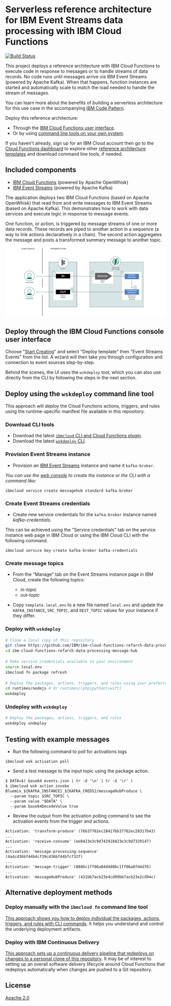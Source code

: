 # Serverless reference architecture for IBM Event Streams data processing with IBM Cloud Functions

[![Build Status](https://travis-ci.org/IBM/ibm-cloud-functions-refarch-data-processing-message-hub.svg?branch=master)](https://travis-ci.org/IBM/ibm-cloud-functions-refarch-data-processing-message-hub)

This project deploys a reference architecture with IBM Cloud Functions to execute code in response to messages or to handle streams of data records. No code runs until messages arrive via IBM Event Streams (powered by Apache Kafka). When that happens, function instances are started and automatically scale to match the load needed to handle the stream of messages.

You can learn more about the benefits of building a serverless architecture for this use case in the accompanying [IBM Code Pattern](https://developer.ibm.com/code/patterns/respond-messages-handle-streams/).

Deploy this reference architecture:

- Through the [IBM Cloud Functions user interface](#deploy-through-the-ibm-cloud-functions-console-user-interface).
- Or by using [command line tools on your own system](#deploy-using-the-wskdeploy-command-line-tool).

If you haven't already, sign up for an IBM Cloud account then go to the [Cloud Functions dashboard](https://console.bluemix.net/openwhisk/) to explore other [reference architecture templates](https://github.com/topics/ibm-cloud-functions-refarch) and download command line tools, if needed.

## Included components

- [IBM Cloud Functions](https://cloud.ibm.com/openwhisk) (powered by Apache OpenWhisk)
- [IBM Event Streams](https://cloud.ibm.com/catalog/services/event-streams) (powered by Apache Kafka)

The application deploys two IBM Cloud Functions (based on Apache OpenWhisk) that read from and write messages to IBM Event Streams (based on Apache Kafka). This demonstrates how to work with data services and execute logic in response to message events.

One function, or action, is triggered by message streams of one or more data records. These records are piped to another action in a sequence (a way to link actions declaratively in a chain). The second action aggregates the message and posts a transformed summary message to another topic.

![Sample Architecture](img/refarch-data-processing-message-hub.png)

## Deploy through the IBM Cloud Functions console user interface

Choose "[Start Creating](https://console.bluemix.net/openwhisk/create)" and select "Deploy template" then "Event Streams Events" from the list. A wizard will then take you through configuration and connection to event sources step-by-step.

Behind the scenes, the UI uses the `wskdeploy` tool, which you can also use directly from the CLI by following the steps in the next section.

## Deploy using the `wskdeploy` command line tool

This approach will deploy the Cloud Functions actions, triggers, and rules using the runtime-specific manifest file available in this repository.

### Download CLI tools

- Download the latest [`ibmcloud` CLI and Cloud Functions plugin](https://cloud.ibm.com/openwhisk/learn/cli).
- Download the latest [`wskdeploy` CLI](https://github.com/apache/incubator-openwhisk-wskdeploy/releases).
### Provision Event Streams instance

- Provision an [IBM Event Streams](https://cloud.ibm.com/catalog/services/event-streams) instance and name it `kafka-broker`.  

*You can use the [web console](https://cloud.ibm.com/catalog/services/event-streams) to create the instance or the CLI with a command like:*

```
ibmcloud service create messagehub standard kafka-broker
```
### Create Event Streams credentials

- Create new service credentials for the `kafka-broker` instance named  _kafka-credentials_.

This can be achieved using the "Service credentials" tab on the service instance web page in IBM Cloud or using the IBM Cloud CLI with the following command.

```
ibmcloud service key-create kafka-broker kafka-credentials
```

### Create message topics

- From the "Manage" tab on the Event Streams instance page in IBM Cloud, create the following topics:
  - _in-topic_ 
  - _out-topic_

- Copy `template.local.env` to a new file named `local.env` and update the `KAFKA_INSTANCE`, `SRC_TOPIC`, and `DEST_TOPIC` values for your instance if they differ.

### Deploy with `wskdeploy`

```bash
# Clone a local copy of this repository
git clone https://github.com/IBM/ibm-cloud-functions-refarch-data-processing-message-hub.git
cd ibm-cloud-functions-refarch-data-processing-message-hub

# Make service credentials available to your environment
source local.env
ibmcloud fn package refresh

# Deploy the packages, actions, triggers, and rules using your preferred language
cd runtimes/nodejs # Or runtimes/[php|python|swift]
wskdeploy
```

### Undeploy with `wskdeploy`

```bash
# Deploy the packages, actions, triggers, and rules
wskdeploy undeploy
```

## Testing with example messages

- Run the following command to poll for activations logs

```
ibmcloud wsk activation poll
```

- Send a test message to the input topic using the package action.

```
$ DATA=$( base64 events.json | tr -d '\n' | tr -d '\r' )
$ ibmcloud wsk action invoke Bluemix_${KAFKA_INSTANCE}_${KAFKA_CREDS}/messageHubProduce \
  --param topic $SRC_TOPIC \
  --param value "$DATA" \
  --param base64DecodeValue true
```

- Review the output from the activation polling command to see the activation events from the trigger and actions.

```
Activation: 'transform-produce' (76b37762ec28417bb37762ec28317b43)
...
Activation: 'receive-consume' (ee0423e3c9d742918423e3c9d7329147)
...
Activation: 'message-processing-sequence' (4adcd36bf44b4cf39cd36bf44bfcf32f)
...
Activation: 'message-trigger' (8886c1ff06a04d4d86c1ff06a07d4d76)
...
Activation: 'messageHubProduce' (431bb7acb23e4cd99bb7acb23e2cd94c)
```

## Alternative deployment methods

### Deploy manually with the `ibmcloud fn` command line tool

[This approach shows you how to deploy individual the packages, actions, triggers, and rules with CLI commands](bx-wsk/README.md). It helps you understand and control the underlying deployment artifacts.

### Deploy with IBM Continuous Delivery

[This approach sets up a continuous delivery pipeline that redeploys on changes to a personal clone of this repository](bx-cd/README.md). It may be of interest to setting up an overall software delivery lifecycle around Cloud Functions that redeploys automatically when changes are pushed to a Git repository.

## License

[Apache 2.0](LICENSE)
